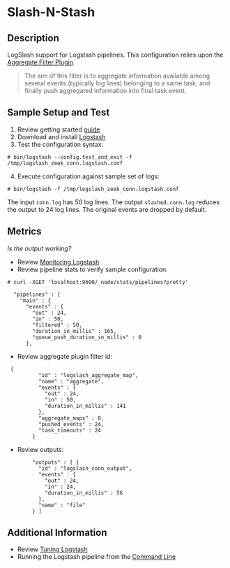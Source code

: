 # Slash-N-Stash

## Description

LogSlash support for Logstash pipelines. This configuration relies upon the [Aggregate Filter Plugin](https://www.elastic.co/guide/en/logstash/current/plugins-filters-aggregate.html).

> The aim of this filter is to aggregate information available among several events (typically log lines) belonging to a same task, and finally push aggregated information into final task event.

## Sample Setup and Test

1. Review getting started [guide](https://www.elastic.co/guide/en/logstash/current/getting-started-with-logstash.html)
2. Download and install [Logstash](https://www.elastic.co/downloads/logstash)
3. Test the configuration syntax:
```
# bin/logstash --config.test_and_exit -f /tmp/logslash_zeek_conn.logstash.conf
```
4. Execute configuration against sample set of logs:
```
# bin/logstash -f /tmp/logslash_zeek_conn.logstash.conf
```

The input `conn.log` has 50 log lines. The output `slashed.conn.log` reduces the output to 24 log lines. The original events are dropped by default.


## Metrics

<i>Is the output working?</i>

* Review [Monitoring Logstash](https://www.elastic.co/guide/en/logstash/current/monitoring-logstash.html)
* Review pipeline stats to verify sample configuration:

```
# curl -XGET 'localhost:9600/_node/stats/pipelines?pretty'

  "pipelines" : {
    "main" : {
      "events" : {
        "out" : 24,
        "in" : 50,
        "filtered" : 50,
        "duration_in_millis" : 165,
        "queue_push_duration_in_millis" : 0
      },
```
* Review aggregate plugin filter id:
```
 {
          "id" : "logslash_aggregate_map",
          "name" : "aggregate",
          "events" : {
            "out" : 24,
            "in" : 50,
            "duration_in_millis" : 141
          },
          "aggregate_maps" : 0,
          "pushed_events" : 24,
          "task_timeouts" : 24
        }
```
* Review outputs:
```
        "outputs" : [ {
          "id" : "logslash_conn_output",
          "events" : {
            "out" : 24,
            "in" : 24,
            "duration_in_millis" : 56
          },
          "name" : "file"
        } ]
```

## Additional Information

* Review [Tuning Logstash](https://www.elastic.co/guide/en/logstash/current/tuning-logstash.html)
* Running the Logstash pipeline from the [Command Line](https://www.elastic.co/guide/en/logstash/current/running-logstash-command-line.html) 

